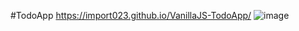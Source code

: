 #TodoApp
<a href ="https://import023.github.io/VanillaJS-TodoApp.io">https://import023.github.io/VanillaJS-TodoApp/</a>
![image](https://user-images.githubusercontent.com/80230155/177080707-81a98c2f-fba3-4009-9e66-55de1b1b9fe4.png)
